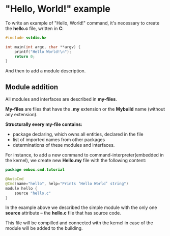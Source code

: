 # "Hello, World!" example
To write an example of "Hello, World!" command, it's necessary to create the **hello.c** file, written in **C**:
```c
#include <stdio.h>

int main(int argc, char **argv) {
	printf("Hello World!\n");
	return 0;
}
```
And then to add a module description.

## Module addition
All modules and interfaces are described in **my-files**.

**My-files** are files that have the **.my** extension or the **Mybuild** name (without any extension).

**Structurally every my-file contains:**

* package declaring, which owns all entities, declared in the file
* list of imported names from other packages
* determinations of these modules and interfaces.

For instance, to add a new command to command-interpreter(embedded in the kernel), we create new **Hello.my** file with the following content:
```java
package embox.cmd.tutorial

@AutoCmd
@Cmd(name="hello", help="Prints ‘Hello World’ string")
module hello {
	source "hello.c"
}
```
In the example above we described the simple module with the only one **source** attribute – the **hello.c** file that has source code.

This file will be compilled and connected with the kernel in case of the module will be added to the building.

